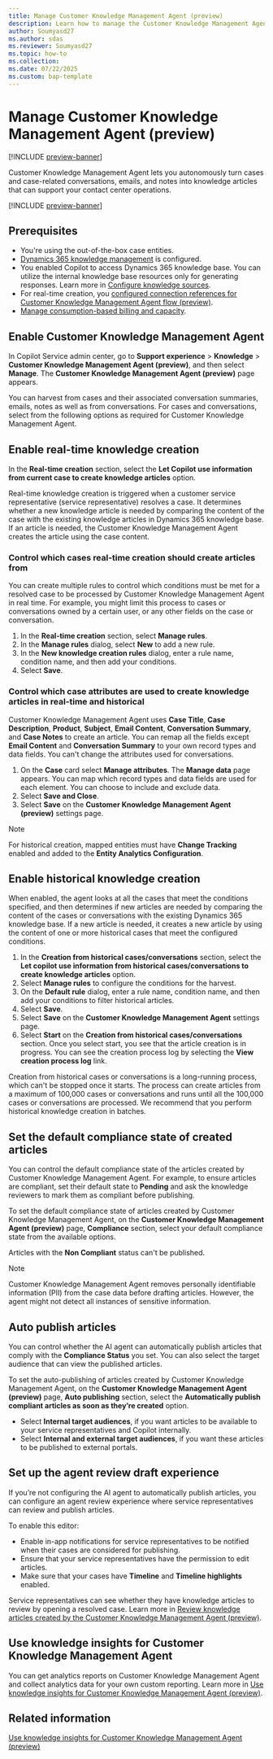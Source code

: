 ```yaml
---
title: Manage Customer Knowledge Management Agent (preview)
description: Learn how to manage the Customer Knowledge Management Agent to autonomously create knowledge articles from cases and related communications.
author: Soumyasd27
ms.author: sdas
ms.reviewer: Soumyasd27
ms.topic: how-to
ms.collection: 
ms.date: 07/22/2025
ms.custom: bap-template
---
```


# Manage Customer Knowledge Management Agent (preview)

[!INCLUDE [preview-banner](~/../shared-content/shared/preview-includes/preview-banner.md)]

Customer Knowledge Management Agent lets you autonomously turn cases and case-related conversations, emails, and notes into knowledge articles that can support your contact center operations. 

[!INCLUDE [preview-banner](../../../shared-content/shared/preview-includes/production-ready-preview-dynamics365.md)]

## Prerequisites

- You're using the out-of-the-box case entities.
- [Dynamics 365 knowledge management](set-up-knowledge-management-embedded-knowledge-search.md#configure-knowledge-management) is configured.
- You enabled Copilot to access Dynamics 365 knowledge base. You can utilize the internal knowledge base resources only for generating responses. Learn more in [Configure knowledge sources](copilot-enable-help-pane.md#configure-knowledge-sources).
- For real-time creation, you [configured connection references for Customer Knowledge Management Agent flow (preview)](admin-km-agent-connections.md#configure-connection-references-for-customer-knowledge-management-agent-flow-preview).
- [Manage consumption-based billing and capacity](setup-pay-as-you-go.md).

## Enable Customer Knowledge Management Agent

In Copilot Service admin center, go to **Support experience** > **Knowledge** > **Customer Knowledge Management Agent (preview)**, and then select **Manage**. The **Customer Knowledge Management Agent (preview)** page appears.

You can harvest from cases and their associated conversation summaries, emails, notes as well as from conversations. For cases and conversations, select from the following options as required for Customer Knowledge Management Agent.

## Enable real-time knowledge creation

In the **Real-time creation** section, select the **Let Copilot use information from current case to create knowledge articles** option.

Real-time knowledge creation is triggered when a customer service representative (service representative) resolves a case. It determines whether a new knowledge article is needed by comparing the content of the case with the existing knowledge articles in Dynamics 365 knowledge base. If an article is needed, the Customer Knowledge Management Agent creates the article using the case content.  

### Control which cases real-time creation should create articles from 

You can create multiple rules to control which conditions must be met for a resolved case to be processed by Customer Knowledge Management Agent in real time. For example, you might limit this process to cases or conversations owned by a certain user, or any other fields on the case  or conversation.  

1. In the **Real-time creation** section, select **Manage rules**.
1. In the **Manage rules** dialog, select **New** to add a new rule.
1. In the **New knowledge creation rules** dialog, enter a rule name, condition name, and then add your conditions.
1. Select **Save**.

### Control which case attributes are used to create knowledge articles in real-time and historical

Customer Knowledge Management Agent uses **Case Title**, **Case Description**, **Product**, **Subject**, **Email Content**, **Conversation Summary**, and **Case Notes** to create an article. You can remap all the fields except **Email Content** and **Conversation Summary** to your own record types and data fields. You can't change the attributes used for conversations.
 
1. On the **Case** card select **Manage attributes**. The **Manage data** page appears. 
You can map which record types and data fields are used for each element. You can choose to include and exclude data.
1. Select **Save and Close**.
1. Select **Save** on the **Customer Knowledge Management Agent (preview)** settings page.

> [!NOTE]
> For historical creation, mapped entities must have **Change Tracking** enabled and added to the **Entity Analytics Configuration**.

## Enable historical knowledge creation

When enabled, the agent looks at all the cases that meet the conditions specified, and then determines if new articles are needed by comparing the content of the cases or conversations with the existing Dynamics 365 knowledge base. If a new article is needed, it creates a new article by using the content of one or more historical cases that meet the configured conditions.  

1. In the **Creation from historical cases/conversations** section, select the **Let copilot use information from historical cases/conversations to create knowledge articles** option.
1. Select **Manage rules** to configure the conditions for the harvest.
1. On the **Default rule** dialog, enter a rule name, condition name, and then add your conditions to filter historical articles.
1. Select **Save**.
1. Select **Save** on the **Customer Knowledge Management Agent** settings page.
1. Select **Start** on the **Creation from historical cases/conversations** section. 
Once you select start, you see that the article creation is in progress. You can see the creation process log by selecting the **View creation process log** link.

Creation from historical cases or conversations is a long-running process, which can't be stopped once it starts. The process can create articles from a maximum of 100,000 cases or conversations and runs until all the 100,000 cases or conversations are processed. We recommend that you perform historical knowledge creation in batches. 

## Set the default compliance state of created articles

You can control the default compliance state of the articles created by Customer Knowledge Management Agent. For example, to ensure articles are compliant, set their default state to **Pending** and ask the knowledge reviewers to mark them as compliant before publishing.  

To set the default compliance state of articles created by Customer Knowledge Management Agent, on the **Customer Knowledge Management Agent (preview)** page, **Compliance** section, select your default compliance state from the available options.

Articles with the **Non Compliant** status can't be published.

> [!NOTE]
> Customer Knowledge Management Agent removes personally identifiable information (PII) from the case data before drafting articles. However, the agent might not detect all instances of sensitive information.

## Auto publish articles

You can control whether the AI agent can automatically publish articles that comply with the **Compliance Status** you set. You can also select the target audience that can view the published articles.

To set the auto-publishing of articles created by Customer Knowledge Management Agent, on the **Customer Knowledge Management Agent (preview)** page, **Auto publishing** section, select the **Automatically publish compliant articles as soon as they’re created** option.

- Select **Internal target audiences**, if you want articles to be available to your service representatives and Copilot internally. 
- Select **Internal and external target audiences**, if you want these articles to be published to external portals.

## Set up the agent review draft experience

If you’re not configuring the AI agent to automatically publish articles, you can configure an agent review experience where service representatives can review and publish articles.

To enable this editor: 

- Enable in-app notifications for service representatives to be notified when their cases are considered for publishing.
- Ensure that your service representatives have the permission to edit articles.
- Make sure that your cases have **Timeline** and **Timeline highlights** enabled.

Service representatives can see whether they have knowledge articles to review by opening a resolved case. Learn more in [Review knowledge articles created by the Customer Knowledge Management Agent (preview)](../use/admin-km-agent-review.md#review-knowledge-articles-created-by-the-customer-knowledge-management-agent-preview).

## Use knowledge insights for Customer Knowledge Management Agent

You can get analytics reports on Customer Knowledge Management Agent and collect analytics data for your own custom reporting. Learn more in [Use knowledge insights for Customer Knowledge Management Agent (preview)](../use/admin-km-agent-insights.md#use-knowledge-insights-for-customer-knowledge-management-agent-preview).

## Related information

[Use knowledge insights for Customer Knowledge Management Agent (preview)](../use/admin-km-agent-insights.md#use-knowledge-insights-for-customer-knowledge-management-agent-preview)




